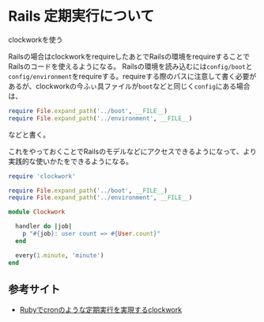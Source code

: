 # Rails 定期実行について
clockworkを使う

Railsの場合はclockworkをrequireしたあとでRailsの環境をrequireすることでRailsのコードを使えるようになる。
Railsの環境を読み込むには`config/boot`と`config/environment`をrequireする。requireする際のパスに注意して書く必要があるが、clockworkの今ふぃ具ファイルが`boot`などと同じく`config`にある場合は、

```rb
require File.expand_path('../boot', __FILE__)
require File.expand_path('../environment', __FILE__)
```
などと書く。

これをやっておくことでRailsのモデルなどにアクセスできるようになって、より実践的な使いかたをできるようになる。

```rb
require 'clockwork'

require File.expand_path('../boot', __FILE__)
require File.expand_path('../environment', __FILE__)

module Clockwork

  handler do |job|
    p "#{job}: user count => #{User.count}"
  end

  every(1.minute, 'minute')
end
```

## 参考サイト
- [Rubyでcronのような定期実行を実現するclockwork](http://xoyip.hatenablog.com/entry/2014/02/17/222721)
